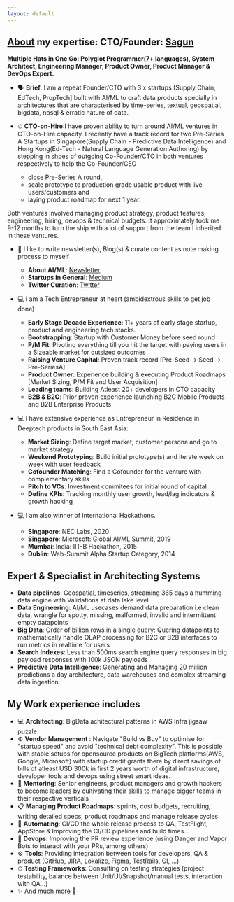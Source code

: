 ```yaml
---
layout: default
---
```


## [About](https://sagungarg.com/about) my expertise: CTO/Founder: [Sagun](https://twitter.com/sagungarg)

**Multiple Hats in One Go: Polyglot Programmer(7+ languages), System Architect, Engineering Manager, Product Owner, Product Manager & DevOps Expert.**

- 🗣 **Brief**: I am a repeat Founder/CTO with 3 x startups [Supply Chain, EdTech, PropTech] built with AI/ML to craft data products specially in architectures that are characterised by time-series, textual, geospatial, bigdata, nosql & erratic nature of data. 

- ⏱ **CTO-on-Hire**:I have proven ability to turn around AI/ML ventures in CTO-on-Hire capacity. I recently have a track record for two Pre-Series A Startups in Singapore(Supply Chain - Predictive Data Intelligence) and Hong Kong(Ed-Tech - Natural Language Generation Authoring) by stepping in shoes of outgoing Co-Founder/CTO in both ventures respectively to help the Co-Founder/CEO 
  - close Pre-Series A round, 
  - scale prototype to production grade usable product with live users/customers and 
  - laying product roadmap for next 1 year. 

Both ventures involved managing product strategy, product features, engineering, hiring, devops & technical budgets. It approximately took me 9-12 months to turn the ship with a lot of support from the team I inherited in these ventures. 

- 📝 I like to write newsletter(s), Blog(s) & curate content as note making process to myself
  - **About AI/ML**: [Newsletter](https://polymathai.substack.com)
  - **Startups in General**: [Medium](https://medium.com/@sagungarg)
  - **Twitter Curation**: [Twitter](https://twitter.com/sagungarg)

- 💻 I am a Tech Entrepreneur at heart (ambidextrous skills to get job done) 
  - **Early Stage Decade Experience**: 11+ years of early stage startup, product and engineering tech stacks.
  - **Bootstrapping**: Startup with Customer Money before seed round
  - **P/M Fit**: Pivoting everything till you hit the target with paying users in a Sizeable market for outsized outcomes
  - **Raising Venture Capital**: Proven track record [Pre-Seed -> Seed -> Pre-SeriesA]
  - **Product Owner**: Experience building & executing Product Roadmaps [Market Sizing, P/M Fit and User Acquisition]
  - **Leading teams**: Building Atleast 20+ developers in CTO capacity
  - **B2B & B2C**: Prior proven experience launching B2C Mobile Products and B2B Enterprise Products 

- 💻 I have extensive experience as Entrepreneur in Residence in Deeptech products in South East Asia:
  - **Market Sizing**: Define target market, customer persona and go to market strategy
  - **Weekend Prototyping**: Build initial prototype(s) and iterate week on week with user feedback
  - **Cofounder Matching**: Find a Cofounder for the venture with complementary skills
  - **Pitch to VCs**: Investment commitees for initial round of capital
  - **Define KPIs**: Tracking monthly user growth, lead/lag indicators & growth hacking

- 💻 I am also winner of international Hackathons.
  - **Singapore**: NEC Labs, 2020
  - **Singapore**: Microsoft: Global AI/ML Summit, 2019
  - **Mumbai**: India: IIT-B Hackathon, 2015
  - **Dublin**: Web-Summit Alpha Startup Category, 2014

## Expert & Specialist in Architecting Systems
- **Data pipelines**: Geospatial, timeseries, streaming  365 days a humming data engine with Validations at data lake level
- **Data Engineering**: AI/ML usecases demand data preparation i.e clean data, wrangle for spotty, missing, malformed, invalid and intermittent empty datapoints
- **Big Data**: Order of billion rows in a single query: Quering datapoints to mathematically handle OLAP processing for B2C or B2B interfaces to run metrics in realtime for users
- **Search Indexes**: Less than 500ms search engine query responses in big payload responses with 100k JSON payloads
- **Predictive Data Intelligence**: Generating and Managing 20 million predictions a day architecture, data warehouses and complex streaming data ingestion

## My Work experience includes
- 💻 **Architecting**: BigData achitectural patterns in AWS Infra jigsaw puzzle
- ⚙️ **Vendor Management** : Navigate "Build vs Buy" to optimise for "startup speed" and avoid "technical debt complexity". This is possible with stable setups for opensource products on BigTech platforms(AWS, Google, Microsoft) with startup credit grants there by direct savings of bills of atleast USD 300k in first 2 years worth of digital infrastructure, developer tools and devops using street smart ideas. 
- 👥 **Mentoring**: Senior engineers, product managers and growth hackers to become leaders by cultivating their skills to manage bigger teams in their respective verticals
- 📋 **Managing Product Roadmaps**: sprints, cost budgets, recruiting, writing detailed specs, product roadmaps and manage release cycles
- 🤖 **Automating**: CI/CD the whole release process to QA, TestFlight, AppStore & Improving the CI/CD pipelines and build times…
- 👥 **Devops**: Improving the PR review experience (using Danger and Vapor Bots to interact with your PRs, among others)
- ⚙️ **Tools**: Providing integration between tools for developers, QA & product (GitHub, JIRA, Lokalize, Figma, TestRails, CI, …)
- ⏱ **Testing Frameworks**: Consulting on testing strategies (project testability, balance between Unit/UI/Snapshot/manual tests, interaction with QA…)
- ✨ And [much more](https://sagungarg.com/much-more) 🙂


<!-- Text can be **bold**, _italic_, or ~~strikethrough~~.

[Link to another page](./2-another-page.html).

[Link to another page copy](./1-previous-startups.html).

There should be whitespace between paragraphs.

There should be whitespace between paragraphs. We recommend including a README, or a file with information about your project. -->


<!-- ## Header 2

> This is a blockquote following a header.
>
> When something is important enough, you do it even if the odds are not in your favor.

## Competitions

- 2020 ISPASS Student Travel Award  
- [Research Distinction](https://cns.utexas.edu/undergraduate-education/events/cns-distinctions/2020-distinction-winners#bodun-hucomputer-science) by the College of Natural Sciences


### Header 3

```js
// Javascript code with syntax highlighting.
var fun = function lang(l) {
  dateformat.i18n = require('./lang/' + l)
  return true;
}
```

```ruby
# Ruby code with syntax highlighting
GitHubPages::Dependencies.gems.each do |gem, version|
  s.add_dependency(gem, "= #{version}")
end
```

#### Header 4

*   This is an unordered list following a header.
*   This is an unordered list following a header.
*   This is an unordered list following a header.

##### Header 5

1.  This is an ordered list following a header.
2.  This is an ordered list following a header.
3.  This is an ordered list following a header.

###### Header 6

| head1        | head two          | three |
|:-------------|:------------------|:------|
| ok           | good swedish fish | nice  |
| out of stock | good and plenty   | nice  |
| ok           | good `oreos`      | hmm   |
| ok           | good `zoute` drop | yumm  |

### There's a horizontal rule below this.

* * *

### Here is an unordered list:

*   Item foo
*   Item bar
*   Item baz
*   Item zip

### And an ordered list:

1.  Item one
1.  Item two
1.  Item three
1.  Item four

### And a nested list:

- level 1 item
  - level 2 item
  - level 2 item
    - level 3 item
    - level 3 item
- level 1 item
  - level 2 item
  - level 2 item
  - level 2 item
- level 1 item
  - level 2 item
  - level 2 item
- level 1 item

### Small image

![Octocat](https://github.githubassets.com/images/icons/emoji/octocat.png)

### Large image

![Branching](https://guides.github.com/activities/hello-world/branching.png)


### Definition lists can be used with HTML syntax.

<dl>
<dt>Name</dt>
<dd>Godzilla</dd>
<dt>Born</dt>
<dd>1952</dd>
<dt>Birthplace</dt>
<dd>Japan</dd>
<dt>Color</dt>
<dd>Green</dd>
</dl>

```
Long, single-line code blocks should not wrap. They should horizontally scroll if they are too long. This line should be long enough to demonstrate this.
```

```
The final element.
``` -->

